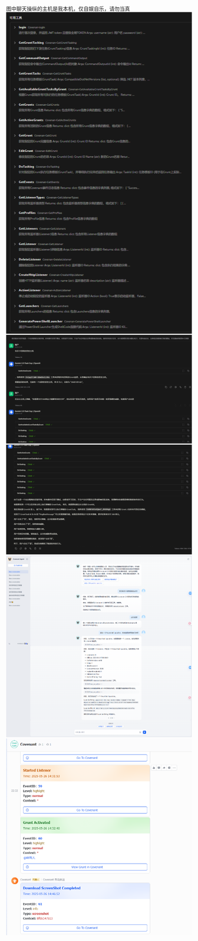 图中聊天操纵的主机是我本机，仅自娱自乐，请勿当真<br/>
![photo1](./1.png)<br/>
![photo2](./2.png)<br/>
![photo3](./3.png)<br/>
![photo4](./4.png)<br/>
![photo5](./5.png)<br/>
